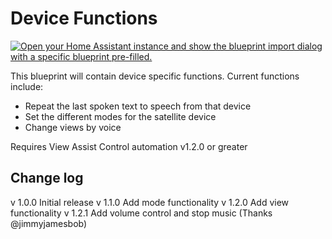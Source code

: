 # Device Functions

[![Open your Home Assistant instance and show the blueprint import dialog with a specific blueprint pre-filled.](https://my.home-assistant.io/badges/blueprint_import.svg)](https://my.home-assistant.io/redirect/blueprint_import/?blueprint_url=https%3A%2F%2Fraw.githubusercontent.com%2Fdinki%2FView-Assist%2Fmain%2FView+Assist+custom+sentences%2FDevice+Functions%2Fblueprint-devicefunctions.yaml)

This blueprint will contain device specific functions.  Current functions include:

* Repeat the last spoken text to speech from that device
* Set the different modes for the satellite device
* Change views by voice

Requires View Assist Control automation v1.2.0 or greater

## Change log

v 1.0.0 Initial release
v 1.1.0 Add mode functionality
v 1.2.0 Add view functionality
v 1.2.1 Add volume control and stop music (Thanks @jimmyjamesbob)
